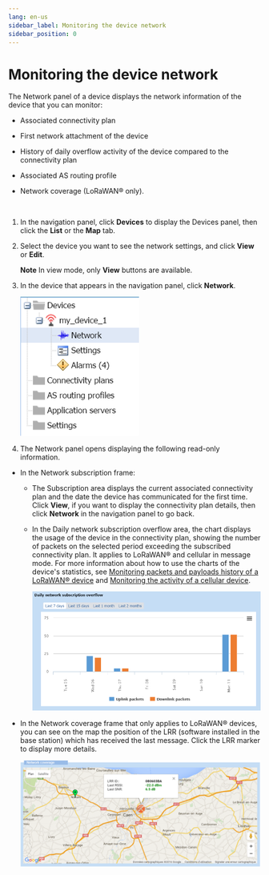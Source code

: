 ```yaml
---
lang: en-us
sidebar_label: Monitoring the device network
sidebar_position: 0
---
```


# Monitoring the device network

The Network panel of a device displays the network information of the
device that you can monitor:

- Associated connectivity plan

- First network attachment of the device

- History of daily overflow activity of the device compared to the
  connectivity plan

- Associated AS routing profile

- Network coverage (LoRaWAN® only).

 

1.  In the navigation panel, click **Devices** to display the Devices
    panel, then click the **List** or the **Map** tab.

2.  Select the device you want to see the network settings, and click
    **View** or **Edit**.

    **Note** In view mode, only **View** buttons are available.

3.  In the device that appears in the navigation panel, click
    **Network**.

    ![](./_images/opening-the-network-panel.png)

4.  The Network panel opens displaying the following read-only
    information.

- In the Network subscription frame:

  - The Subscription area displays the current associated connectivity
    plan and the date the device has communicated for the first time.
    Click **View**, if you want to display the connectivity plan
    details, then click **Network** in the navigation panel to go back.

  - In the Daily network subscription overflow area, the chart displays
    the usage of the device in the connectivity plan, showing the number
    of packets on the selected period exceeding the subscribed
    connectivity plan. It applies to LoRaWAN® and cellular in message
    mode. For more information about how to use the charts of the
    device's statistics, see [Monitoring packets and payloads history of     a LoRaWAN®     device](../../orphans/dmug-monitor-packets-payloads-history-lorawan-device)
    and [Monitoring the activity of a cellular     device](../manage-a-device/check-device-settings-activity.md#monitoring-the-activity-of-a-cellular-device).

    ![](./_images/opening-the-network-panel-1.png)

- In the Network coverage frame that only applies to LoRaWAN® devices,
  you can see on the map the position of the LRR (software installed in
  the base station) which has received the last message. Click the LRR
  marker to display more details.

  ![](./_images/opening-the-network-panel-2.png)

